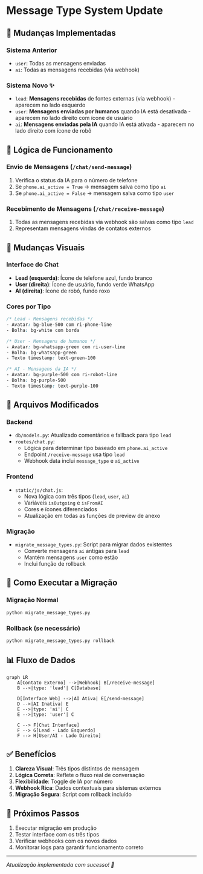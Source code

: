 # Message Type System Update

## 🎯 **Mudanças Implementadas**

### **Sistema Anterior**
- `user`: Todas as mensagens enviadas
- `ai`: Todas as mensagens recebidas (via webhook)

### **Sistema Novo** ✨
- `lead`: **Mensagens recebidas** de fontes externas (via webhook) - aparecem no lado esquerdo
- `user`: **Mensagens enviadas por humanos** quando IA está desativada - aparecem no lado direito com ícone de usuário
- `ai`: **Mensagens enviadas pela IA** quando IA está ativada - aparecem no lado direito com ícone de robô

## 🔄 **Lógica de Funcionamento**

### **Envio de Mensagens** (`/chat/send-message`)
1. Verifica o status da IA para o número de telefone
2. Se `phone.ai_active = True` → mensagem salva como tipo `ai`
3. Se `phone.ai_active = False` → mensagem salva como tipo `user`

### **Recebimento de Mensagens** (`/chat/receive-message`)
1. Todas as mensagens recebidas via webhook são salvas como tipo `lead`
2. Representam mensagens vindas de contatos externos

## 🎨 **Mudanças Visuais**

### **Interface do Chat**
- **Lead (esquerda)**: Ícone de telefone azul, fundo branco
- **User (direita)**: Ícone de usuário, fundo verde WhatsApp
- **AI (direita)**: Ícone de robô, fundo roxo

### **Cores por Tipo**
```css
/* Lead - Mensagens recebidas */
- Avatar: bg-blue-500 com ri-phone-line
- Bolha: bg-white com borda

/* User - Mensagens de humanos */  
- Avatar: bg-whatsapp-green com ri-user-line
- Bolha: bg-whatsapp-green
- Texto timestamp: text-green-100

/* AI - Mensagens da IA */
- Avatar: bg-purple-500 com ri-robot-line  
- Bolha: bg-purple-500
- Texto timestamp: text-purple-100
```

## 📁 **Arquivos Modificados**

### **Backend**
- `db/models.py`: Atualizado comentários e fallback para tipo `lead`
- `routes/chat.py`: 
  - Lógica para determinar tipo baseado em `phone.ai_active`
  - Endpoint `/receive-message` usa tipo `lead`
  - Webhook data inclui `message_type` e `ai_active`

### **Frontend**
- `static/js/chat.js`: 
  - Nova lógica com três tipos (`lead`, `user`, `ai`)
  - Variáveis `isOutgoing` e `isFromAI`
  - Cores e ícones diferenciados
  - Atualização em todas as funções de preview de anexo

### **Migração**
- `migrate_message_types.py`: Script para migrar dados existentes
  - Converte mensagens `ai` antigas para `lead`
  - Mantém mensagens `user` como estão
  - Inclui função de rollback

## 🚀 **Como Executar a Migração**

### **Migração Normal**
```bash
python migrate_message_types.py
```

### **Rollback (se necessário)**
```bash
python migrate_message_types.py rollback
```

## 📊 **Fluxo de Dados**

```mermaid
graph LR
    A[Contato Externo] -->|Webhook| B[/receive-message]
    B -->|type: 'lead'| C[Database]
    
    D[Interface Web] -->|AI Ativa| E[/send-message]
    D -->|AI Inativa| E
    E -->|type: 'ai'| C
    E -->|type: 'user'| C
    
    C --> F[Chat Interface]
    F --> G[Lead - Lado Esquerdo]
    F --> H[User/AI - Lado Direito]
```

## ✅ **Benefícios**

1. **Clareza Visual**: Três tipos distintos de mensagem
2. **Lógica Correta**: Reflete o fluxo real de conversação
3. **Flexibilidade**: Toggle de IA por número
4. **Webhook Rica**: Dados contextuais para sistemas externos
5. **Migração Segura**: Script com rollback incluído

## 🔧 **Próximos Passos**

1. Executar migração em produção
2. Testar interface com os três tipos
3. Verificar webhooks com os novos dados
4. Monitorar logs para garantir funcionamento correto

---
*Atualização implementada com sucesso! 🎉*
